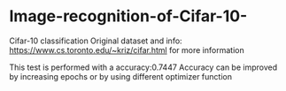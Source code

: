 # Image-recognition-of-Cifar-10-
Cifar-10 classification
Original dataset and info: https://www.cs.toronto.edu/~kriz/cifar.html for more information


This test is performed with a accuracy:0.7447
Accuracy can be improved by increasing epochs or by using different optimizer function

